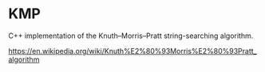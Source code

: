# KMP

C++ implementation of the Knuth–Morris–Pratt string-searching algorithm.

https://en.wikipedia.org/wiki/Knuth%E2%80%93Morris%E2%80%93Pratt_algorithm
